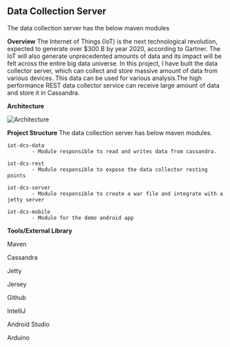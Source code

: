 <h2>Data Collection Server</h2>

The data collection server has the below maven modules

**Overview**
	The Internet of Things (IoT) is the next technological revolution, expected to generate over $300 B by year 2020, according to Gartner. 
The IoT will also generate unprecedented amounts of data and its impact will be felt across the entire big data universe.
	In this project, I have built the data collector server, which can collect and store massive amount of data from various devices. 
This data can be used for various analysis.The high performance REST data collector service can receive large amount of data and store it in Cassandra.

**Architecture**

![Architecture](https://cloud.githubusercontent.com/assets/16579865/15662865/761798c2-26a9-11e6-9b9f-bcd5022db19b.png "Architeture Image")


**Project Structure**
        The data collection server has below maven modules.

	iot-dcs-data
      		- Module responsible to read and writes data from cassandra.

   	iot-dcs-rest
      		- Module responsible to expose the data collector resting points

   	iot-dcs-server
      		- Module responsible to create a war file and integrate with a jetty server
    
   	iot-dcs-mobile
      		- Module for the demo android app

**Tools/External Library**

   Maven

   Cassandra

   Jetty

   Jersey

   Github

   IntelliJ

   Android Studio

   Arduino 
   

